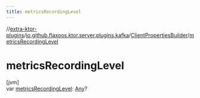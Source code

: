 ```yaml
---
title: metricsRecordingLevel
---
```


//[extra-ktor-plugins](../../../index.md)/[io.github.flaxoos.ktor.server.plugins.kafka](../index.md)/[ClientPropertiesBuilder](index.md)/[metricsRecordingLevel](metrics-recording-level.md)

# metricsRecordingLevel

[jvm]\
var [metricsRecordingLevel](metrics-recording-level.md): [Any](https://kotlinlang.org/api/latest/jvm/stdlib/kotlin/-any/index.md)?




